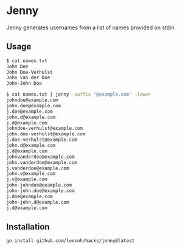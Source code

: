 # Jenny

Jenny generates usernames from a list of names provided on stdin.

## Usage

```sh
$ cat names.txt
John Doe
John Doe-Verhulst
John van der Doe
John-John Doe

$ cat names.txt | jenny -suffix "@example.com" -lower
johndoe@example.com
john.doe@example.com
j.doe@example.com
john.d@example.com
j.d@example.com
johndoe-verhulst@example.com
john.doe-verhulst@example.com
j.doe-verhulst@example.com
john.d@example.com
j.d@example.com
johnvanderdoe@example.com
john.vanderdoe@example.com
j.vanderdoe@example.com
john.v@example.com
j.v@example.com
john-johndoe@example.com
john-john.doe@example.com
j.doe@example.com
john-john.d@example.com
j.d@example.com
```

## Installation

```sh
go install github.com/leesoh/hacks/jenny@latest
```
